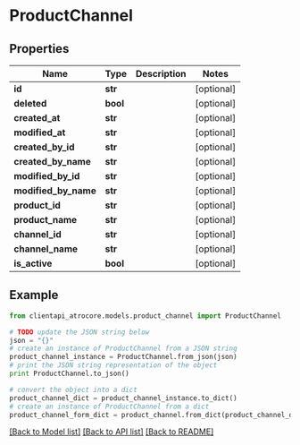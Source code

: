 # ProductChannel


## Properties
Name | Type | Description | Notes
------------ | ------------- | ------------- | -------------
**id** | **str** |  | [optional] 
**deleted** | **bool** |  | [optional] 
**created_at** | **str** |  | [optional] 
**modified_at** | **str** |  | [optional] 
**created_by_id** | **str** |  | [optional] 
**created_by_name** | **str** |  | [optional] 
**modified_by_id** | **str** |  | [optional] 
**modified_by_name** | **str** |  | [optional] 
**product_id** | **str** |  | [optional] 
**product_name** | **str** |  | [optional] 
**channel_id** | **str** |  | [optional] 
**channel_name** | **str** |  | [optional] 
**is_active** | **bool** |  | [optional] 

## Example

```python
from clientapi_atrocore.models.product_channel import ProductChannel

# TODO update the JSON string below
json = "{}"
# create an instance of ProductChannel from a JSON string
product_channel_instance = ProductChannel.from_json(json)
# print the JSON string representation of the object
print ProductChannel.to_json()

# convert the object into a dict
product_channel_dict = product_channel_instance.to_dict()
# create an instance of ProductChannel from a dict
product_channel_form_dict = product_channel.from_dict(product_channel_dict)
```
[[Back to Model list]](../README.md#documentation-for-models) [[Back to API list]](../README.md#documentation-for-api-endpoints) [[Back to README]](../README.md)


